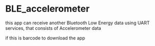 # BLE_accelerometer
this app can receive another Bluetooth Low Energy data using UART services, that consists of Accelerometer data

if this is barcode to download the app

